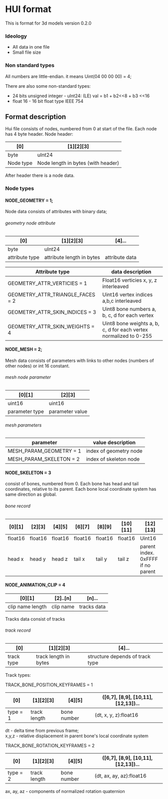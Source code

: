 
# HUI format
This is format for 3d models
version 0.2.0

### Ideology
- All data in one file
- Small file size


### Non standard types
 All numbers are little-endian. it means Uint(04 00 00 00) = 4;

 There are also some non-standard types:
 - 24 bits unsigned integer - uInt24: (LE) val = b1 + b2<<8 + b3 <<16
 - float 16 - 16 bit float type IEEE 754

## Format description

Hui file consists of nodes, numbered from 0 at start of the file. Each node has 4 byte header.
Node header:

|[0]|[1][2][3]|
|--|--|
|byte|uInt24|
|Node type|Node length in bytes (with header)|

After header there is a node data.


### Node types
#### NODE_GEOMETRY = 1;
Node data consists of attributes with binary data;


###### geometry node attribute
|[0]|[1][2][3]|[4]...|
|--|--|--|
|byte|uInt24||
|attribute type| attribute length in bytes|attribute data|


|Attribute type| data description|
|--|--|
|GEOMETRY_ATTR_VERTICIES = 1| Float16 verticies x, y, z interleaved|
|GEOMETRY_ATTR_TRIANGLE_FACES = 2| Uint16 vertex indices a,b,c interleaved|
|GEOMETRY_ATTR_SKIN_INDICES = 3| Uint8 bone numbers a, b, c, d for each vertex|
|GEOMETRY_ATTR_SKIN_WEIGHTS = 4| Uint8 bone weights a, b, c, d for each vertex normalized to 0-255|

#### NODE_MESH = 2;
Mesh data consists of parameters with links to other nodes (numbers of other nodes) or int 16 constant.
###### mesh node parameter
|[0][1]|[2][3]|
|--|--|
|uint16| uint16|
|parameter type|parameter value|

###### mesh parameters

|parameter|value description|
|--|--|
|MESH_PARAM_GEOMETRY = 1| index of geometry node|
|MESH_PARAM_SKELETON = 2| index of skeleton node|

#### NODE_SKELETON = 3
consist of bones, numbered from 0.
Each bone has head and tail coordinates, relative to its parent.
Each bone local coordinate system has same direction as global.

###### bone record
|[0][1]|[2][3]|[4][5]|[6][7]|[8][9]|[10][11]|[12][13]
|--|--|--|--|--|--|--|
|float16|float16|float16|float16|float16|float16|Uint16|
|head x|head y| head z| tail x| tail y| tail z| parent index. 0xFFFF if no parent|


#### NODE_ANIMATION_CLIP = 4
|[0][1]|[2]..[n]|[n]...|
|--|--|--|
|clip name length| clip name | tracks data|

Tracks data consist of tracks
###### track record
|[0]|[1][2][3]|[4]...|
|--|--|--|
|track type| track length in bytes|structure depends of track type|

Track types:

TRACK_BONE_POSITION_KEYFRAMES = 1

|[0]|[1][2][3]|[4][5]|([6,7], [8,9], [10,11], [12,13])...|
|--|--|--|--|
|type = 1| track length|bone number|(dt, x, y, z):float16|

dt - delta time from previous frame;<br>
x,y,z - relative displacement in parent bone's local coordinate system

TRACK_BONE_ROTATION_KEYFRAMES = 2

|[0]|[1][2][3]|[4][5]|([6,7], [8,9], [10,11], [12,13])...|
|--|--|--|--|
|type = 2| track length|bone number|(dt, ax, ay, az):float16|

ax, ay, az - components of normalized rotation quaternion
